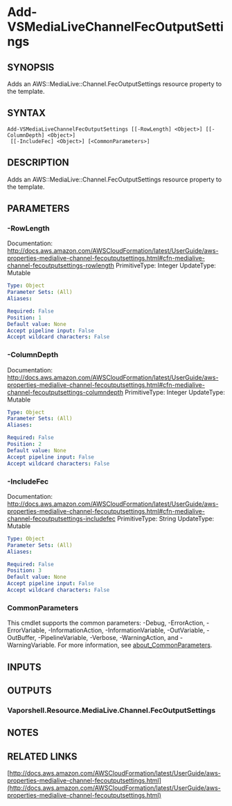 # Add-VSMediaLiveChannelFecOutputSettings

## SYNOPSIS
Adds an AWS::MediaLive::Channel.FecOutputSettings resource property to the template.

## SYNTAX

```
Add-VSMediaLiveChannelFecOutputSettings [[-RowLength] <Object>] [[-ColumnDepth] <Object>]
 [[-IncludeFec] <Object>] [<CommonParameters>]
```

## DESCRIPTION
Adds an AWS::MediaLive::Channel.FecOutputSettings resource property to the template.

## PARAMETERS

### -RowLength
Documentation: http://docs.aws.amazon.com/AWSCloudFormation/latest/UserGuide/aws-properties-medialive-channel-fecoutputsettings.html#cfn-medialive-channel-fecoutputsettings-rowlength
PrimitiveType: Integer
UpdateType: Mutable

```yaml
Type: Object
Parameter Sets: (All)
Aliases:

Required: False
Position: 1
Default value: None
Accept pipeline input: False
Accept wildcard characters: False
```

### -ColumnDepth
Documentation: http://docs.aws.amazon.com/AWSCloudFormation/latest/UserGuide/aws-properties-medialive-channel-fecoutputsettings.html#cfn-medialive-channel-fecoutputsettings-columndepth
PrimitiveType: Integer
UpdateType: Mutable

```yaml
Type: Object
Parameter Sets: (All)
Aliases:

Required: False
Position: 2
Default value: None
Accept pipeline input: False
Accept wildcard characters: False
```

### -IncludeFec
Documentation: http://docs.aws.amazon.com/AWSCloudFormation/latest/UserGuide/aws-properties-medialive-channel-fecoutputsettings.html#cfn-medialive-channel-fecoutputsettings-includefec
PrimitiveType: String
UpdateType: Mutable

```yaml
Type: Object
Parameter Sets: (All)
Aliases:

Required: False
Position: 3
Default value: None
Accept pipeline input: False
Accept wildcard characters: False
```

### CommonParameters
This cmdlet supports the common parameters: -Debug, -ErrorAction, -ErrorVariable, -InformationAction, -InformationVariable, -OutVariable, -OutBuffer, -PipelineVariable, -Verbose, -WarningAction, and -WarningVariable. For more information, see [about_CommonParameters](http://go.microsoft.com/fwlink/?LinkID=113216).

## INPUTS

## OUTPUTS

### Vaporshell.Resource.MediaLive.Channel.FecOutputSettings
## NOTES

## RELATED LINKS

[http://docs.aws.amazon.com/AWSCloudFormation/latest/UserGuide/aws-properties-medialive-channel-fecoutputsettings.html](http://docs.aws.amazon.com/AWSCloudFormation/latest/UserGuide/aws-properties-medialive-channel-fecoutputsettings.html)

